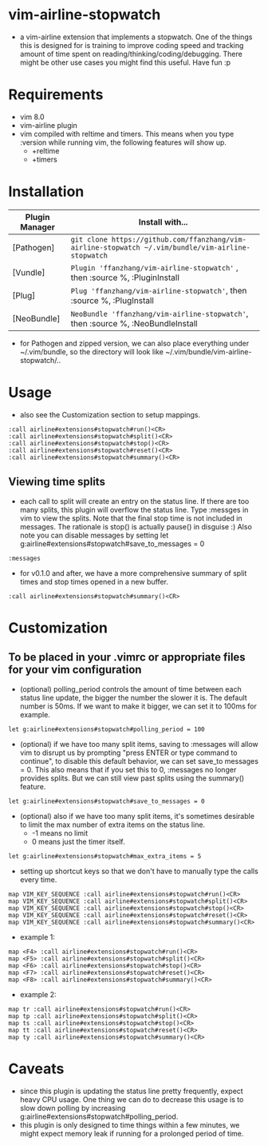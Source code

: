# vim-airline-stopwatch
- a vim-airline extension that implements a stopwatch. One of the things this
    is designed for is training to improve coding speed and tracking amount of
    time spent on reading/thinking/coding/debugging. There might be other use cases you might find this useful. Have fun :p

# Requirements
- vim 8.0
- vim-airline plugin
- vim compiled with reltime and timers. This means when you type
    :version while running vim, the following features will show up.
    - +reltime
    - +timers

# Installation
| Plugin Manager | Install with... |
| ------------- | ------------- |
| [Pathogen] | `git clone https://github.com/ffanzhang/vim-airline-stopwatch ~/.vim/bundle/vim-airline-stopwatch`|
| [Vundle] | `Plugin 'ffanzhang/vim-airline-stopwatch'` , then :source %, :PluginInstall |
| [Plug] | `Plug 'ffanzhang/vim-airline-stopwatch'`, then :source %, :PlugInstall |
| [NeoBundle] | `NeoBundle 'ffanzhang/vim-airline-stopwatch'`, then :source %, :NeoBundleInstall |
- for Pathogen and zipped version, we can also place everything under ~/.vim/bundle, so
  the directory will look like ~/.vim/bundle/vim-airline-stopwatch/..

# Usage
- also see the Customization section to setup mappings.
```
:call airline#extensions#stopwatch#run()<CR>
:call airline#extensions#stopwatch#split()<CR>
:call airline#extensions#stopwatch#stop()<CR>
:call airline#extensions#stopwatch#reset()<CR>
:call airline#extensions#stopwatch#summary()<CR>
```

## Viewing time splits
- each call to split will create an entry on the status line. If there are
too many splits, this plugin will overflow the status line. Type :messges in vim to view
the splits. Note that the final stop time is not included in messages. The
rationale is stop() is actually pause() in disguise :) Also note you can
disable messages by setting let g:airline#extensions#stopwatch#save_to_messages = 0

```
:messages
```
- for v0.1.0 and after, we have a more comprehensive summary of split times and
  stop times opened in a new buffer.
```
:call airline#extensions#stopwatch#summary()<CR>
```

# Customization
## To be placed in your .vimrc or appropriate files for your vim configuration
- (optional) polling_period controls the amount of time between
each status line update, the bigger the number the slower it is.
The default number is 50ms. If we want to make it bigger, we can set it to
100ms for example.
```
let g:airline#extensions#stopwatch#polling_period = 100
```
- (optional) if we have too many split items, saving to :messages
 will allow vim to disrupt us by prompting "press ENTER or type command to continue", to disable this
 default behavior, we can set save_to messages = 0. This also means that if you
 set this to 0, :messages no longer provides splits. But we can still view past
 splits using the summary() feature.
```
let g:airline#extensions#stopwatch#save_to_messages = 0
```
- (optional) also if we have too many split items, it's sometimes desirable to
    limit the max number of extra items on the status line.
    - -1 means no limit
    - 0 means just the timer itself.
```
let g:airline#extensions#stopwatch#max_extra_items = 5
```

- setting up shortcut keys so that we don't have to manually type the
calls every time.
```
map VIM_KEY_SEQUENCE :call airline#extensions#stopwatch#run()<CR>
map VIM_KEY_SEQUENCE :call airline#extensions#stopwatch#split()<CR>
map VIM_KEY_SEQUENCE :call airline#extensions#stopwatch#stop()<CR>
map VIM_KEY_SEQUENCE :call airline#extensions#stopwatch#reset()<CR>
map VIM_KEY_SEQUENCE :call airline#extensions#stopwatch#summary()<CR>
```
- example 1:
```
map <F4> :call airline#extensions#stopwatch#run()<CR>
map <F5> :call airline#extensions#stopwatch#split()<CR>
map <F6> :call airline#extensions#stopwatch#stop()<CR>
map <F7> :call airline#extensions#stopwatch#reset()<CR>
map <F8> :call airline#extensions#stopwatch#summary()<CR>
```
- example 2:

```
map tr :call airline#extensions#stopwatch#run()<CR>
map tp :call airline#extensions#stopwatch#split()<CR>
map ts :call airline#extensions#stopwatch#stop()<CR>
map tt :call airline#extensions#stopwatch#reset()<CR>
map ty :call airline#extensions#stopwatch#summary()<CR>
```

# Caveats
- since this plugin is updating the status line pretty frequently, expect heavy
  CPU usage. One thing we can do to decrease this usage is to slow down
  polling by increasing g:airline#extensions#stopwatch#polling_period.
- this plugin is only designed to time things within a few minutes, we might
  expect memory leak if running for a prolonged period of time.
